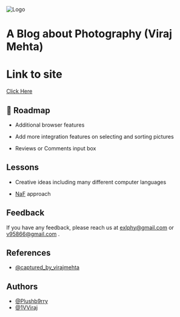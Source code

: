 ![Logo](https://cdn.discordapp.com/attachments/794818958686552145/911862524549423134/poster.jpeg)
# A Blog about Photography (Viraj Mehta)


# Link to site 

[Click Here](https://plushb9rry.github.io/viraj_blog/) 


## 🚀 Roadmap

- Additional browser features

- Add more integration features on selecting and sorting pictures  

- Reviews or Comments input box
 

## Lessons

- Creative ideas including many different computer languages

- [NaF](https://m1a7x2y9.github.io/NF/) approach 


## Feedback

If you have any feedback, please reach us at exlphy@gmail.com or v95866@gmail.com .


## References

- [@captured_by_virajmehta](https://www.instagram.com/captured_by_virajmehta/?hl=en)



## Authors

- [@Plushb9rry](https://github.com/Plushb9rry)
- [@1VViraj](https://github.com/1VViraj)
